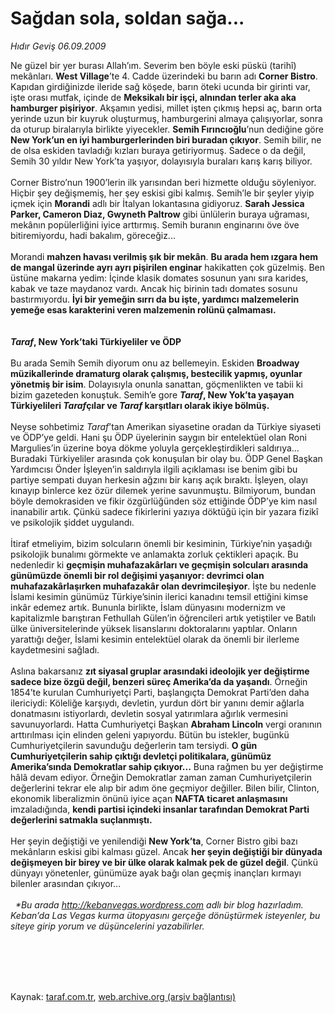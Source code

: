 # Sağdan sola, soldan sağa...

*Hıdır Geviş 06.09.2009*

<div class="taraf_structure_2col_1zq">
<div class="margen_n">



 <p>Ne güzel bir yer burası Allah’ım. Severim ben böyle eski püskü (tarihî) mekânları. <b>West Village</b>’te 4. Cadde üzerindeki bu barın adı <b>Corner Bistro</b>. Kapıdan girdiğinizde ileride sağ köşede, barın öteki ucunda bir girinti var, işte orası mutfak, içinde de <b>Meksikalı bir işçi, alnından terler aka aka hamburger pişiriyor</b>. Akşamın yedisi, millet işten çıkmış hepsi aç, barın orta yerinde uzun bir kuyruk oluşturmuş, hamburgerini almaya çalışıyorlar, sonra da oturup biralarıyla birlikte yiyecekler. <b>Semih Fırıncıoğlu</b>’nun dediğine göre <b>New York’un en iyi hamburgerlerinden biri buradan çıkıyor</b>. Semih bilir, ne de olsa eskiden tavladığı kızları buraya getiriyormuş. Sadece o da değil, Semih 30 yıldır New York’ta yaşıyor, dolayısıyla buraları karış karış biliyor. <br/><br/>Corner Bistro’nun 1900’lerin ilk yarısından beri hizmette olduğu söyleniyor. Hiçbir şey değişmemiş, her şey eskisi gibi kalmış. Semih’le bir şeyler yiyip içmek için <b>Morandi</b> adlı bir İtalyan lokantasına gidiyoruz. <b>Sarah Jessica Parker, Cameron Diaz, Gwyneth Paltrow</b> gibi ünlülerin buraya uğraması, mekânın popülerliğini iyice arttırmış. Semih buranın enginarını öve öve bitiremiyordu, hadi bakalım, göreceğiz... <br/><br/>Morandi <b>mahzen havası verilmiş şık bir mekân</b>. <b>Bu arada hem ızgara hem de mangal üzerinde ayrı ayrı pişirilen enginar</b> hakikatten çok güzelmiş. Ben üstüne makarna yedim: İçinde klasik domates sosunun yanı sıra karides, kabak ve taze maydanoz vardı. Ancak hiç birinin tadı domates sosunu bastırmıyordu. <b>İyi bir yemeğin sırrı da bu işte, yardımcı malzemelerin yemeğe esas karakterini veren malzemenin rolünü çalmaması.</b>   <b><i><br/><br/><br/>Taraf</i></b><b>, New York’taki Türkiyeliler ve ÖDP</b> <br/><br/>Bu arada Semih Semih diyorum onu az bellemeyin. Eskiden <b>Broadway müzikallerinde dramaturg olarak çalışmış, bestecilik yapmış, oyunlar yönetmiş bir isim</b>. Dolayısıyla onunla sanattan, göçmenlikten ve tabii ki bizim gazeteden konuştuk. Semih’e gore <b><i>Taraf</i>, New Yok’ta yaşayan Türkiyelileri <i>Taraf</i>çılar ve <i>Taraf</i> karşıtları olarak ikiye bölmüş.</b> <br/><br/>Neyse sohbetimiz <i>Taraf</i>’tan Amerikan siyasetine oradan da Türkiye siyaseti ve ÖDP’ye geldi. Hani şu ÖDP üyelerinin saygın bir entelektüel olan Roni Margulies’in üzerine boya dökme yoluyla gerçekleştirdikleri saldırıya... Buradaki Türkiyeliler arasında çok konuşulan bir olay bu. ÖDP Genel Başkan Yardımcısı Önder İşleyen’in saldırıyla ilgili açıklaması ise benim gibi bu partiye sempati duyan herkesin ağzını bir karış açık bıraktı. İşleyen, olayı kınayıp binlerce kez özür dilemek yerine savunmuştu. Bilmiyorum, bundan böyle demokrasiden ve fikir özgürlüğünden söz ettiğinde ÖDP’ye kim nasıl inanabilir artık. Çünkü sadece fikirlerini yazıya döktüğü için bir yazara fizikî ve psikolojik şiddet uygulandı. <br/><br/>İtiraf etmeliyim, bizim solcuların önemli bir kesiminin, Türkiye’nin yaşadığı psikolojik bunalımı görmekte ve anlamakta zorluk çektikleri apaçık. Bu nedenledir ki <b>geçmişin muhafazakârları ve geçmişin solcuları arasında günümüzde önemli bir rol değişimi yaşanıyor: devrimci olan muhafazakârlaşırken muhafazakâr olan devrimcileşiyor</b>. İşte bu nedenle İslami kesimin günümüz Türkiye’sinin ilerici kanadını temsil ettiğini kimse inkâr edemez artık. Bununla birlikte, İslam dünyasını modernizm ve kapitalizmle barıştıran Fethullah Gülen’in öğrencileri artık yetiştiler ve Batılı ülke üniversitelerinde yüksek lisanslarını doktoralarını yaptılar. Onların yarattığı değer, İslami kesimin entelektüel olarak da önemli bir ilerleme kaydetmesini sağladı. <i></i><br/><br/>Aslına bakarsanız <b>zıt siyasal gruplar arasındaki ideolojik yer değiştirme sadece bize özgü değil, benzeri süreç Amerika’da da yaşandı</b>. Örneğin 1854’te kurulan Cumhuriyetçi Parti, başlangıçta Demokrat Parti’den daha ilericiydi: Köleliğe karşıydı, devletin, yurdun dört bir yanını demir ağlarla donatmasını istiyorlardı, devletin sosyal yatırımlara ağırlık vermesini savunuyorlardı. Hatta Cumhuriyetçi Başkan <b>Abraham Lincoln</b> vergi oranının arttırılması için elinden geleni yapıyordu. Bütün bu istekler, bugünkü Cumhuriyetçilerin savunduğu değerlerin tam tersiydi. <b>O gün Cumhuriyetçilerin sahip çıktığı devletçi politikalara, günümüz Amerika’sında D</b><b>emokratlar sahip çıkıyor...</b> Buna rağmen bu yer değiştirme hâlâ devam ediyor. Örneğin Demokratlar zaman zaman Cumhuriyetçilerin değerlerini tekrar ele alıp bir adım öne geçmiyor değiller. Bilen bilir, Clinton, ekonomik liberalizmin önünü iyice açan <b>NAFTA ticaret anlaşmasını</b> imzaladığında, <b>kendi partisi içindeki insanlar tarafından Demokrat Parti değerlerini satmakla suçlanmıştı. </b><br/><br/>Her şeyin değiştiği ve yenilendiği <b>New York’ta</b>, Corner Bistro gibi bazı mekânların eskisi gibi kalması güzel. Ancak <b>her şeyin değiştiği bir dünyada değişmeyen bir birey ve bir ülke olarak kalmak pek de güzel değil</b>. Çünkü dünyayı yönetenler, günümüze ayak bağı olan geçmiş inançları kırmayı bilenler arasından çıkıyor... <b></b><br/><br/>  <i>*Bu arada </i><i><a href="http://kebanvegas.wordpress.com/">http://kebanvegas.wordpress.com</a></i><i> adlı bir blog hazırladım. Keban’da Las Vegas kurma ütopyasını gerçeğe dönüştürmek isteyenler, bu siteye girip yorum ve düşüncelerini yazabilirler.</i></p>
<br/>
<br/>
<br/>



<br/>


<div id="taraf_not">
</div>

</div>


</div>

Kaynak: [taraf.com.tr](http://taraf.com.tr:80/makale/7271.htm), [web.archive.org (arşiv bağlantısı)](http://web.archive.org/web/20091230053404/http://taraf.com.tr:80/makale/7271.htm)
